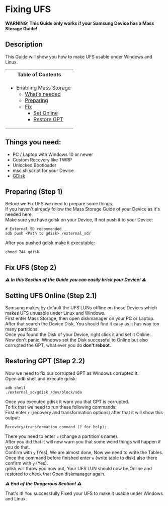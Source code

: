 # Fixing UFS

**WARNING: This Guide only works if your Samsung Device has a Mass Storage Guide!**

## Description

This Guide will show you how to make UFS usable under Windows and Linux.

<table>
<tr><th>Table of Contents</th></th>
<tr><td>
  
- Enabling Mass Storage
   - [What's needed](#things-you-need)
   - [Preparing](#preparing-step-1)
   - [Fix](#fix-ufs-step-2)
     - [Set Online](#setting-ufs-online-step-21)
     - [Restore GPT](#restoring-ufs-step-22)

</td></tr> </table>

## Things you need:
   - PC / Laptop with Windows 10 or newer
   - Custom Recovery like TWRP
   - Unlocked Bootloader
   - msc.sh script for your Device
   - [GDisk](https://renegade-project.tech/tools/gdisk.7z)

## Preparing (Step 1)

Before we Fix UFS we need to prepare some things. <br />
If you haven't already follow the Mass Storage Guide of your Device as it's needed here. <br />
Make sure you have gdisk on your Device, If not push it to your Device:
```
# External SD recommended
adb push <Path to gdisk> /external_sd/
```
After you pushed gdisk make it executable:
```
chmod 744 gdisk
```

## Fix UFS (Step 2)

***⚠️ In this Section of the Guide you can easily brick your Device! ⚠️***

## Setting UFS Online (Step 2.1)

Samsung makes by default the UFS LUNs offline on those Devices which makes UFS unusable under Linux and Windows. <br />
First enter Mass Storage, then open diskmanager on your PC or Laptop. <br />
After that search the Device Disk, You should find it easy as it has way too many partitions. <br />
Once you found the Disk of your Device, right click it and set it Online. <br />
Now don't panic, Windows set the Disk successful to Online but also corrupted the GPT, what ever you do **don't reboot**. <br />

## Restoring GPT (Step 2.2)

Now we need to fix our corrupted GPT as Windows corrupted it. <br />
Open adb shell and execute gdisk:
```
adb shell
./external_sd/gdisk /dev/block/sda
```
Once you executed gdisk it warn you that GPT is corrupted. <br />
To fix that we need to run these following commands: <br />
First enter `r` (recovery and transformation options) after that it will show this output:
```
Recovery/transformation command (? for help):
```
There you need to enter `c` (change a partition's name). <br />
After you did that it will now warn you that some weird things will happen if you do that. <br />
Confirm with `y` (Yes), We are almost done, Now we need to write the Tables. <br />
Once the command before finished enter `w` (write table to disk) also there confirm with `y` (Yes). <br />
gdisk will throw you now out, Your UFS LUN should now be Online and restored to check that Open diskmanager again. <br />

***⚠️ End of the Dangerous Section! ⚠️***

That's it! You successfully Fixed your UFS to make it usable under Windows and Linux.
